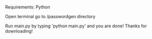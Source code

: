 Requirements: Python

Open terminal go to /passwordgen directory

Run main.py by typing 'python main.py' and you are done! Thanks for downloading!
